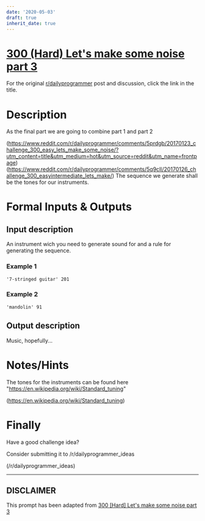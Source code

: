 ```yaml
---
date: '2020-05-03'
draft: true
inherit_date: true
---
```


# [300 (Hard) Let's make some noise part 3](https://www.reddit.com/r/dailyprogrammer/comments/5qp3ou/20170128_challenge_300_hard_lets_make_some_noise/)

For the original [r/dailyprogrammer](https://www.reddit.com/r/dailyprogrammer/) post and discussion, click the link in the title.

# Description
As the final part we are going to combine part 1 and part 2

(https://www.reddit.com/r/dailyprogrammer/comments/5prdgb/20170123_challenge_300_easy_lets_make_some_noise/?utm_content=title&utm_medium=hot&utm_source=reddit&utm_name=frontpage)
(https://www.reddit.com/r/dailyprogrammer/comments/5q9cll/20170126_challenge_300_easyintermediate_lets_make/)
The sequence we generate shall be the tones for our instruments.

# Formal Inputs & Outputs
## Input description
An instrument wich you need to generate sound for and a rule for generating the sequence.

### Example 1

```
'7-stringed guitar' 201
```
### Example 2

```
'mandolin' 91
```
## Output description
Music, hopefully...

# Notes/Hints
The tones for the instruments can be found here "https://en.wikipedia.org/wiki/Standard_tuning"

(https://en.wikipedia.org/wiki/Standard_tuning)
# Finally
Have a good challenge idea?

Consider submitting it to /r/dailyprogrammer_ideas

(/r/dailyprogrammer_ideas)

----
## **DISCLAIMER**
This prompt has been adapted from [300 [Hard] Let's make some noise part 3](https://www.reddit.com/r/dailyprogrammer/comments/5qp3ou/20170128_challenge_300_hard_lets_make_some_noise/
)
